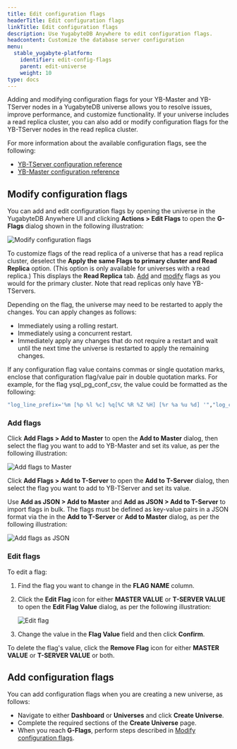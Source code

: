 ```yaml
---
title: Edit configuration flags
headerTitle: Edit configuration flags
linkTitle: Edit configuration flags
description: Use YugabyteDB Anywhere to edit configuration flags.
headcontent: Customize the database server configuration
menu:
  stable_yugabyte-platform:
    identifier: edit-config-flags
    parent: edit-universe
    weight: 10
type: docs
---
```


Adding and modifying configuration flags for your YB-Master and YB-TServer nodes in a YugabyteDB universe allows you to resolve issues, improve performance, and customize functionality. If your universe includes a read replica cluster, you can also add or modify configuration flags for the YB-TServer nodes in the read replica cluster.

For more information about the available configuration flags, see the following:

- [YB-TServer configuration reference](../../../reference/configuration/yb-tserver/)
- [YB-Master configuration reference](../../../reference/configuration/yb-master/)

## Modify configuration flags

You can add and edit configuration flags by opening the universe in the YugabyteDB Anywhere UI and clicking **Actions > Edit Flags** to open the **G-Flags** dialog shown in the following illustration:

![Modify configuration flags](/images/ee/edit-config-2.png)

To customize flags of the read replica of a universe that has a read replica cluster, deselect the **Apply the same Flags to primary cluster and Read Replica** option. (This option is only available for universes with a read replica.) This displays the **Read Replica** tab. [Add](#add-flags) and [modify](#edit-flags) flags as you would for the primary cluster. Note that read replicas only have YB-TServers.

Depending on the flag, the universe may need to be restarted to apply the changes. You can apply changes as follows:

- Immediately using a rolling restart.
- Immediately using a concurrent restart.
- Immediately apply any changes that do not require a restart and wait until the next time the universe is restarted to apply the remaining changes.

If any configuration flag value contains commas or single quotation marks, enclose that configuration flag/value pair in double quotation marks. For example, for the flag ysql_pg_conf_csv, the value could be formatted as the following:

```sh
"log_line_prefix='%m [%p %l %c] %q[%C %R %Z %H] [%r %a %u %d] '","log_connections='on'","log_disconnections='on'"
```

### Add flags

Click **Add Flags > Add to Master** to open the **Add to Master** dialog, then select the flag you want to add to YB-Master and set its value, as per the following illustration:

![Add flags to Master](/images/ee/add-master-1.png)

Click **Add Flags > Add to T-Server** to open the **Add to T-Server** dialog, then select the flag you want to add to YB-TServer and set its value.

Use **Add as JSON > Add to Master** and **Add as JSON > Add to T-Server** to import flags in bulk. The flags must be defined as key-value pairs in a JSON format via the in the **Add to T-Server** or **Add to Master** dialog, as per the following illustration:

![Add flags as JSON](/images/ee/add-gflags-json.png)

### Edit flags

To edit a flag:

1. Find the flag you want to change in the **FLAG NAME** column.

1. Click the **Edit Flag** icon for either **MASTER VALUE** or **T-SERVER VALUE** to open the **Edit Flag Value** dialog, as per the following illustration:

    ![Edit flag](/images/ee/master-flag-1.png)

1. Change the value in the **Flag Value** field and then click **Confirm**.

To delete the flag's value, click the **Remove Flag** icon for either **MASTER VALUE** or **T-SERVER VALUE** or both.

## Add configuration flags

You can add configuration flags when you are creating a new universe, as follows:

- Navigate to either **Dashboard** or **Universes** and click **Create Universe**.
- Complete the required sections of the **Create Universe** page.
- When you reach **G-Flags**, perform steps described in [Modify configuration flags](#modify-configuration-flags).
